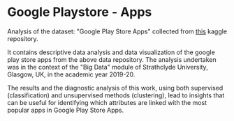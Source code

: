 # Google Playstore - Apps
Analysis of the dataset: "Google Play Store Apps" collected from [this](https://www.kaggle.com/gauthamp10/google-playstore-apps) kaggle repository.

It contains descriptive data analysis and data visualization of the google play store apps from the above data repository. The analysis undertaken was in the context of the "Big Data" module of Strathclyde University, Glasgow, UK, in the academic year 2019-20.

The results and the diagnostic analysis of this work, using both supervised (classification) and unsupervised methods (clustering), lead to insights that can be useful for identifying which attributes are linked with the most popular apps in Google Play Store Apps.
